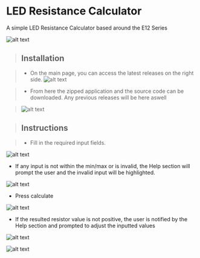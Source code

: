 # LED Resistance Calculator

A simple LED Resistance Calculator based around the E12 Series

![alt text](https://user-images.githubusercontent.com/10596941/123623576-e3071a00-d80d-11eb-932d-3512eb6b9a55.png)




> ## Installation

>* On the main page, you can access the latest releases on the right side.
>![alt text](https://user-images.githubusercontent.com/10596941/123620995-11cfc100-d80b-11eb-8cd9-63ec50b1342c.png)

>* From here the zipped application and the source code can be downloaded. Any previous releases will be here aswell

>![alt text](https://user-images.githubusercontent.com/10596941/123621033-1b592900-d80b-11eb-83a5-899f764489eb.png)

>## Instructions

>* Fill in the required input fields. 

![alt text](https://user-images.githubusercontent.com/10596941/123616427-8eac6c00-d806-11eb-815d-80b5ba5e243a.png)

* If any input is not within the min/max or is invalid, the Help section will prompt the user and the invalid input will be highlighted.

![alt text](https://user-images.githubusercontent.com/10596941/123616611-bd2a4700-d806-11eb-96eb-949e9171b410.png)

* Press calculate

![alt text](https://user-images.githubusercontent.com/10596941/123616711-d7fcbb80-d806-11eb-9bf5-4a58e4fe38a8.png)

* If the resulted resistor value is not positive, the user is notified by the Help section and prompted to adjust the inputted values

![alt text](https://user-images.githubusercontent.com/10596941/123619841-dda7d080-d809-11eb-9a11-8de7cc5529ed.png)

![alt text](https://user-images.githubusercontent.com/10596941/123616817-f06cd600-d806-11eb-986e-d7105e5047d3.png)
